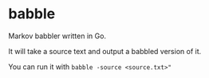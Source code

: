 # babble
Markov babbler written in Go.

It will take a source text and output a babbled version of it.

You can run it with `babble -source <source.txt>"`
